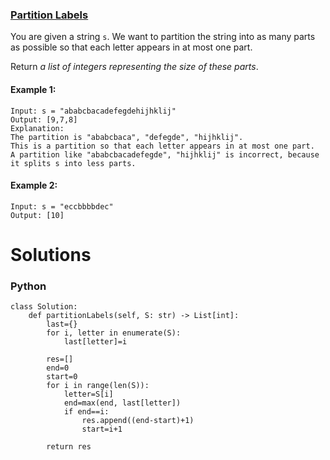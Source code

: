 ### [Partition Labels](https://leetcode.com/problems/partition-labels/) <br>

You are given a string `s`. We want to partition the string into as many parts as possible so that each letter appears in at most one part.

Return *a list of integers representing the size of these parts*.

 



#### Example 1:

```
Input: s = "ababcbacadefegdehijhklij"
Output: [9,7,8]
Explanation:
The partition is "ababcbaca", "defegde", "hijhklij".
This is a partition so that each letter appears in at most one part.
A partition like "ababcbacadefegde", "hijhklij" is incorrect, because it splits s into less parts.

```

#### Example 2:

```
Input: s = "eccbbbbdec"
Output: [10]

```



# Solutions

### Python
```
class Solution:
    def partitionLabels(self, S: str) -> List[int]:
        last={}
        for i, letter in enumerate(S):
            last[letter]=i
            
        res=[]
        end=0
        start=0
        for i in range(len(S)):
            letter=S[i]
            end=max(end, last[letter])
            if end==i:
                res.append((end-start)+1)
                start=i+1
        
        return res
        
```
